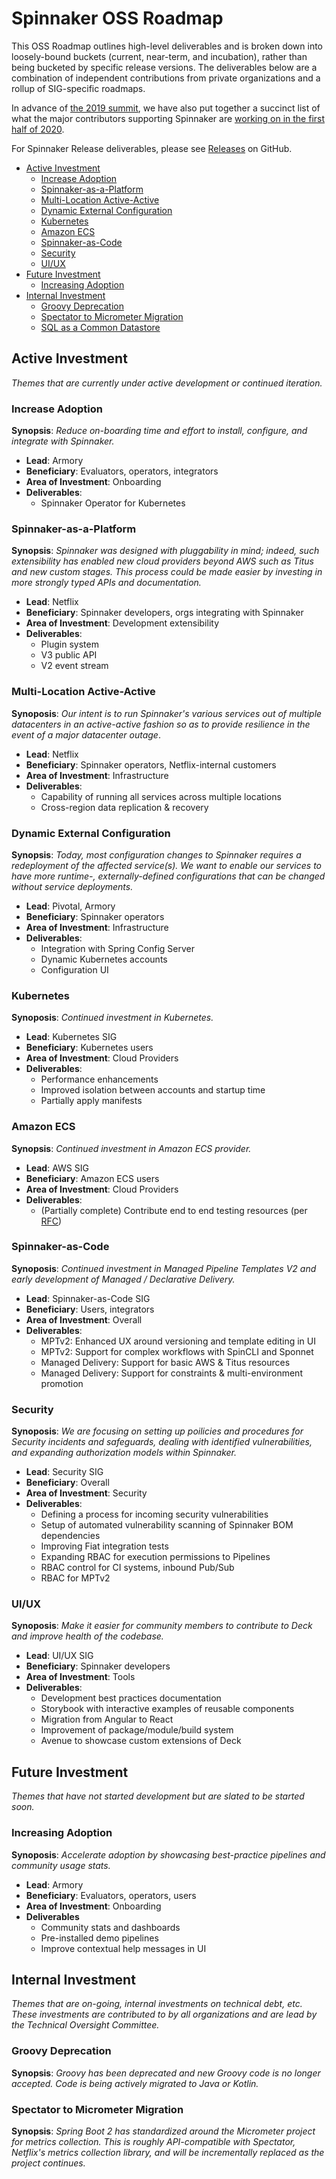 # Spinnaker OSS Roadmap

This OSS Roadmap outlines high-level deliverables and is broken down into loosely-bound buckets (current, near-term, and incubation), rather than being bucketed by specific release versions.
The deliverables below are a combination of independent contributions from private organizations and a rollup of SIG-specific roadmaps.

In advance of [the 2019 summit](https://www.spinnakersummit.com/), we have also
put together a succinct list of what the major contributors supporting Spinnaker are
[working on in the first half of 2020](h1-2020-roadmap.md).

For Spinnaker Release deliverables, please see [Releases](https://github.com/spinnaker/spinnaker/projects?utf8=%E2%9C%93&query=is%3Aopen+Release) on GitHub.

- [Active Investment](#active-investment)
  - [Increase Adoption](#increase-adoption)
  - [Spinnaker-as-a-Platform](#spinnaker-as-a-platform)
  - [Multi-Location Active-Active](#multi-location-active-active)
  - [Dynamic External Configuration](#dynamic-external-configuration)
  - [Kubernetes](#kubernetes)
  - [Amazon ECS](#amazon-ecs)
  - [Spinnaker-as-Code](#spinnaker-as-code)
  - [Security](#security)
  - [UI/UX](#ui/ux)
- [Future Investment](#future-investment)
  - [Increasing Adoption](#increasing-adoption)
- [Internal Investment](#internal-investment)
  - [Groovy Deprecation](#groovy-deprecation)
  - [Spectator to Micrometer Migration](#spectator-to-micrometer-migration)
  - [SQL as a Common Datastore](#sql-as-a-common-datastore)


## Active Investment

_Themes that are currently under active development or continued iteration._

### Increase Adoption

**Synopsis**: _Reduce on-boarding time and effort to install, configure, and integrate with Spinnaker._

- **Lead**: Armory
- **Beneficiary**: Evaluators, operators, integrators
- **Area of Investment**: Onboarding
- **Deliverables**:
  - Spinnaker Operator for Kubernetes

### Spinnaker-as-a-Platform

**Synopsis**: _Spinnaker was designed with pluggability in mind; indeed, such extensibility has enabled new cloud providers beyond AWS such as Titus and new custom stages._ 
_This process could be made easier by investing in more strongly typed APIs and documentation._

- **Lead**: Netflix
- **Beneficiary**: Spinnaker developers, orgs integrating with Spinnaker
- **Area of Investment**: Development extensibility
- **Deliverables**:
  - Plugin system
  - V3 public API
  - V2 event stream

### Multi-Location Active-Active

**Synoposis**: _Our intent is to run Spinnaker's various services out of multiple datacenters in an active-active fashion so as to provide resilience in the event of a major datacenter outage_.

- **Lead**: Netflix
- **Beneficiary**: Spinnaker operators, Netflix-internal customers
- **Area of Investment**: Infrastructure
- **Deliverables**:
  - Capability of running all services across multiple locations
  - Cross-region data replication & recovery

### Dynamic External Configuration

**Synopsis**: _Today, most configuration changes to Spinnaker requires a redeployment of the affected service(s). We want to enable our services to have more runtime-, externally-defined configurations that can be changed without service deployments._

- **Lead**: Pivotal, Armory
- **Beneficiary**: Spinnaker operators
- **Area of Investment**: Infrastructure
- **Deliverables**:
  - Integration with Spring Config Server
  - Dynamic Kubernetes accounts
  - Configuration UI

### Kubernetes

**Synoposis**: _Continued investment in Kubernetes._

- **Lead**: Kubernetes SIG
- **Beneficiary**: Kubernetes users
- **Area of Investment**: Cloud Providers
- **Deliverables**:
  - Performance enhancements
  - Improved isolation between accounts and startup time
  - Partially apply manifests

### Amazon ECS

**Synopsis**: _Continued investment in Amazon ECS provider._

- **Lead**: AWS SIG
- **Beneficiary**: Amazon ECS users
- **Area of Investment**: Cloud Providers
- **Deliverables**:
  - (Partially complete) Contribute end to end testing resources (per [RFC](https://github.com/spinnaker/governance/blob/master/rfc/ecs_e2e_tests.md))

### Spinnaker-as-Code

**Synoposis**: _Continued investment in Managed Pipeline Templates V2 and early development of Managed / Declarative Delivery._

- **Lead**: Spinnaker-as-Code SIG
- **Beneficiary**: Users, integrators
- **Area of Investment**: Overall
- **Deliverables**:
  - MPTv2: Enhanced UX around versioning and template editing in UI
  - MPTv2: Support for complex workflows with SpinCLI and Sponnet
  - Managed Delivery: Support for basic AWS & Titus resources
  - Managed Delivery: Support for constraints & multi-environment promotion

### Security

**Synoposis**: _We are focusing on setting up poilicies and procedures for Security incidents and safeguards, dealing with identified vulnerabilities, and expanding authorization models within Spinnaker._

- **Lead**: Security SIG
- **Beneficiary**: Overall
- **Area of Investment**: Security
- **Deliverables**:
  - Defining a process for incoming security vulnerabilities
  - Setup of automated vulnerability scanning of Spinnaker BOM dependencies
  - Improving Fiat integration tests
  - Expanding RBAC for execution permissions to Pipelines
  - RBAC control for CI systems, inbound Pub/Sub
  - RBAC for MPTv2

### UI/UX

**Synoposis**: _Make it easier for community members to contribute to Deck and improve health of the codebase._

- **Lead**: UI/UX SIG
- **Beneficiary**: Spinnaker developers
- **Area of Investment**: Tools
- **Deliverables**:
  - Development best practices documentation
  - Storybook with interactive examples of reusable components
  - Migration from Angular to React
  - Improvement of package/module/build system
  - Avenue to showcase custom extensions of Deck

## Future Investment

_Themes that have not started development but are slated to be started soon._

### Increasing Adoption

**Synoposis**: _Accelerate adoption by showcasing best-practice pipelines and community usage stats._

- **Lead**: Armory
- **Beneficiary**: Evaluators, operators, users
- **Area of Investment**: Onboarding
- **Deliverables**
  - Community stats and dashboards
  - Pre-installed demo pipelines
  - Improve contextual help messages in UI

## Internal Investment

_Themes that are on-going, internal investments on technical debt, etc._
_These investments are contributed to by all organizations and are lead by the Technical Oversight Committee._

### Groovy Deprecation

**Synopsis**: _Groovy has been deprecated and new Groovy code is no longer accepted. Code is being actively migrated to Java or Kotlin._

### Spectator to Micrometer Migration

**Synopsis**: _Spring Boot 2 has standardized around the Micrometer project for metrics collection._
_This is roughly API-compatible with Spectator, Netflix's metrics collection library, and will be incrementally replaced as the project continues._
